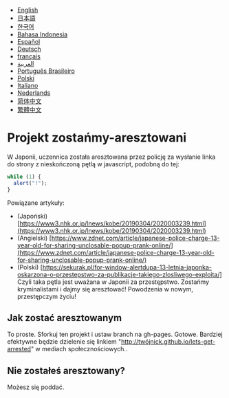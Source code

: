 - [English](README.md)
- [日本語](README.ja.md)
- [한국어](README.ko.md)
- [Bahasa Indonesia](README.in.md)
- [Español](README.es.md)
- [Deutsch](README.de.md)
- [français](README.fr.md)
- [العربية](README.ar.md)
- [Português Brasileiro](README.pt-br.md)
- [Polski](README.md)
- [Italiano](README.it.md)
- [Nederlands](README.nl.md)
- [简体中文](README.zh_hans.md)
- [繁體中文](README.zh_hant.md)

# Projekt zostańmy-aresztowani

W Japonii, uczennica została aresztowana przez policję za wysłanie linka do strony z nieskończoną pętlą w javascript, podobną do tej:

```js
while (1) {
  alert("!");
}
```

Powiązane artykuły:

- (Japoński) [https://www3.nhk.or.jp/lnews/kobe/20190304/2020003239.html](https://www3.nhk.or.jp/lnews/kobe/20190304/2020003239.html)
- (Angielski) [https://www.zdnet.com/article/japanese-police-charge-13-year-old-for-sharing-unclosable-popup-prank-online/](https://www.zdnet.com/article/japanese-police-charge-13-year-old-for-sharing-unclosable-popup-prank-online/)
- (Polski) [https://sekurak.pl/for-window-alertdupa-13-letnia-japonka-oskarzona-o-przestepstwo-za-publikacje-takiego-zlosliwego-exploita/]
Czyli taka pętla jest uważana w Japonii za przestępstwo. Zostańmy kryminalistami i dajmy się aresztować!
Powodzenia w nowym, przestępczym życiu!

## Jak zostać aresztowanym

To proste. Sforkuj ten projekt i ustaw branch na gh-pages. Gotowe. Bardziej efektywne będzie dzielenie się linkiem "http://twójnick.github.io/lets-get-arrested" w mediach społecznościowych..

## Nie zostałeś aresztowany?

Możesz się poddać.
